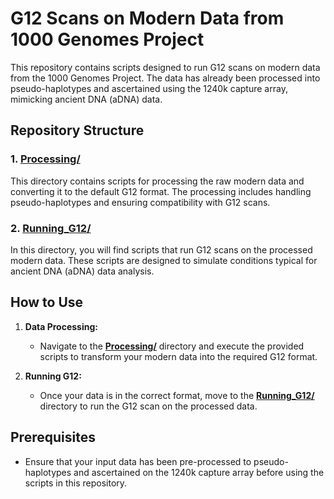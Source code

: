 # G12 Scans on Modern Data from 1000 Genomes Project

This repository contains scripts designed to run G12 scans on modern data from the 1000 Genomes Project. The data has already been processed into pseudo-haplotypes and ascertained using the 1240k capture array, mimicking ancient DNA (aDNA) data.

## Repository Structure

### 1. [**Processing/**](G12ancient_simulations/Modern_Data/Processing/)
This directory contains scripts for processing the raw modern data and converting it to the default G12 format. The processing includes handling pseudo-haplotypes and ensuring compatibility with G12 scans.

### 2. [**Running_G12/**](G12ancient_simulations/Modern_Data/Running_G12/)
In this directory, you will find scripts that run G12 scans on the processed modern data. These scripts are designed to simulate conditions typical for ancient DNA (aDNA) data analysis.

## How to Use

1. **Data Processing:**
   - Navigate to the [**Processing/**](G12ancient_simulations/Modern_Data/Processing/) directory and execute the provided scripts to transform your modern data into the required G12 format.

2. **Running G12:**
   - Once your data is in the correct format, move to the [**Running_G12/**](G12ancient_simulations/Modern_Data/Running_G12/) directory to run the G12 scan on the processed data.

## Prerequisites

- Ensure that your input data has been pre-processed to pseudo-haplotypes and ascertained on the 1240k capture array before using the scripts in this repository.

